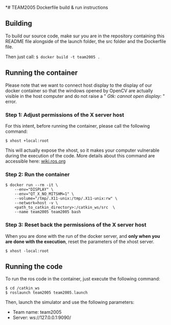 *# TEAM2005 Dockerfile build & run instructions

## Building

To build our source code, make sur you are in the repository containing this README file alongside of the launch folder, the src folder and the Dockerfile file.

Then just call:
```$ docker build -t team2005 .```

## Running the container

Please note that we want to connect host display to the display of our docker container so that the windows opened by OpenCV are actually visible in the host computer and do not raise a " *Gtk: cannot open display:* " error.

### Step 1: Adjust permissions of the X server host

For this intent, before running the container, please call the following command:

```$ xhost +local:root ```

This will actually expose the xhost, so it makes your computer vulnerable during the execution of the code. More details about this command are accessible here: 
[wiki.ros.org](wiki.ros.org/docker/Tutorials/GUI)
### Step 2: Run the container
```
$ docker run --rm -it \
    --env="DISPLAY" \
    --env="QT_X_NO_MITSHM=1" \
    --volume="/tmp/.X11-unix:/tmp/.X11-unix:rw" \
    --network=host -v \ 
    <path_to_catkin_directory>:/catkin_ws/src  \
    --name team2005 team2005 bash
```


### Step 3: Reset back the permissions of the X server host

When you are done with the run of the docker server, and **only when you are done with the execution**, reset the parameters of the xhost server.

```$ xhost -local:root ```

## Running the code

To run the ros code in the container, just execute the following command:

```
$ cd /catkin_ws
$ roslaunch team2005 team2005.launch
```

Then, launch the simulator and use the following parameters:
   - Team name: team2005
   - Server: ws://127.0.0.1:9090/

